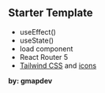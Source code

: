 ## Starter Template

- useEffect()
- useState()
- load component
- React Router 5
- [Tailwind CSS](https://tailwindcss.com/docs/container) and [icons](https://flowbite.com/docs/customize/icons/)

**by: gmapdev**
